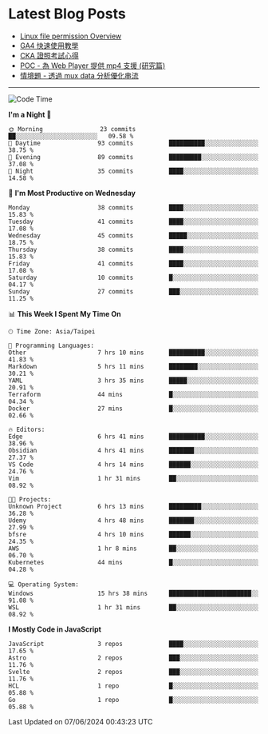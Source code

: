 # Latest Blog Posts
<!-- BLOG-POST-LIST:START -->
- [Linux file permission Overview](https://blog.vinny987.xyz/blog/2024/linux-file-permission-overview/)
- [GA4 快速使用教學](https://blog.vinny987.xyz/blog/2024/quick-guide-to-using-ga4/)
- [CKA 證照考試心得](https://blog.vinny987.xyz/blog/2024/my-experience-taking-the-cka-certification-exam/)
- [POC - 為 Web Player 提供 mp4 支援 &lpar;研究篇&rpar;](https://blog.vinny987.xyz/blog/2024/poc-how-to-provide-mp4-support-for-a-web-player-research/)
- [情境題 - 透過 mux data 分析優化串流](https://blog.vinny987.xyz/blog/2024/case-study-optimizing-streaming-through-mux-data-analysis/)
<!-- BLOG-POST-LIST:END -->

---

<!--START_SECTION:waka-->
![Code Time](http://img.shields.io/badge/Code%20Time-205%20hrs%2051%20mins-blue)

**I'm a Night 🦉** 

```text
🌞 Morning                23 commits          ██░░░░░░░░░░░░░░░░░░░░░░░   09.58 % 
🌆 Daytime                93 commits          ██████████░░░░░░░░░░░░░░░   38.75 % 
🌃 Evening                89 commits          █████████░░░░░░░░░░░░░░░░   37.08 % 
🌙 Night                  35 commits          ████░░░░░░░░░░░░░░░░░░░░░   14.58 % 
```
📅 **I'm Most Productive on Wednesday** 

```text
Monday                   38 commits          ████░░░░░░░░░░░░░░░░░░░░░   15.83 % 
Tuesday                  41 commits          ████░░░░░░░░░░░░░░░░░░░░░   17.08 % 
Wednesday                45 commits          █████░░░░░░░░░░░░░░░░░░░░   18.75 % 
Thursday                 38 commits          ████░░░░░░░░░░░░░░░░░░░░░   15.83 % 
Friday                   41 commits          ████░░░░░░░░░░░░░░░░░░░░░   17.08 % 
Saturday                 10 commits          █░░░░░░░░░░░░░░░░░░░░░░░░   04.17 % 
Sunday                   27 commits          ███░░░░░░░░░░░░░░░░░░░░░░   11.25 % 
```


📊 **This Week I Spent My Time On** 

```text
🕑︎ Time Zone: Asia/Taipei

💬 Programming Languages: 
Other                    7 hrs 10 mins       ██████████░░░░░░░░░░░░░░░   41.83 % 
Markdown                 5 hrs 11 mins       ████████░░░░░░░░░░░░░░░░░   30.21 % 
YAML                     3 hrs 35 mins       █████░░░░░░░░░░░░░░░░░░░░   20.91 % 
Terraform                44 mins             █░░░░░░░░░░░░░░░░░░░░░░░░   04.34 % 
Docker                   27 mins             █░░░░░░░░░░░░░░░░░░░░░░░░   02.66 % 

🔥 Editors: 
Edge                     6 hrs 41 mins       ██████████░░░░░░░░░░░░░░░   38.96 % 
Obsidian                 4 hrs 41 mins       ███████░░░░░░░░░░░░░░░░░░   27.37 % 
VS Code                  4 hrs 14 mins       ██████░░░░░░░░░░░░░░░░░░░   24.76 % 
Vim                      1 hr 31 mins        ██░░░░░░░░░░░░░░░░░░░░░░░   08.92 % 

🐱‍💻 Projects: 
Unknown Project          6 hrs 13 mins       █████████░░░░░░░░░░░░░░░░   36.28 % 
Udemy                    4 hrs 48 mins       ███████░░░░░░░░░░░░░░░░░░   27.99 % 
bfsre                    4 hrs 10 mins       ██████░░░░░░░░░░░░░░░░░░░   24.35 % 
AWS                      1 hr 8 mins         ██░░░░░░░░░░░░░░░░░░░░░░░   06.70 % 
Kubernetes               44 mins             █░░░░░░░░░░░░░░░░░░░░░░░░   04.28 % 

💻 Operating System: 
Windows                  15 hrs 38 mins      ███████████████████████░░   91.08 % 
WSL                      1 hr 31 mins        ██░░░░░░░░░░░░░░░░░░░░░░░   08.92 % 
```

**I Mostly Code in JavaScript** 

```text
JavaScript               3 repos             ████░░░░░░░░░░░░░░░░░░░░░   17.65 % 
Astro                    2 repos             ███░░░░░░░░░░░░░░░░░░░░░░   11.76 % 
Svelte                   2 repos             ███░░░░░░░░░░░░░░░░░░░░░░   11.76 % 
HCL                      1 repo              █░░░░░░░░░░░░░░░░░░░░░░░░   05.88 % 
Go                       1 repo              █░░░░░░░░░░░░░░░░░░░░░░░░   05.88 % 
```




 Last Updated on 07/06/2024 00:43:23 UTC
<!--END_SECTION:waka-->

<!--
**vincent97277/vincent97277** is a ✨ _special_ ✨ repository because its `README.md` (this file) appears on your GitHub profile.

Here are some ideas to get you started:

- 🔭 I’m currently working on ...
- 🌱 I’m currently learning ...
- 👯 I’m looking to collaborate on ...
- 🤔 I’m looking for help with ...
- 💬 Ask me about ...
- 📫 How to reach me: ...
- 😄 Pronouns: ...
- ⚡ Fun fact: ...
-->
